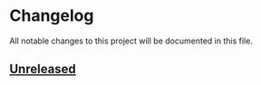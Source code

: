 # Changelog

All notable changes to this project will be documented in this file.

## [Unreleased]

[Unreleased]: https://github.com/kitforbes/SalaryComparer/compare/e4b9ebb...HEAD
